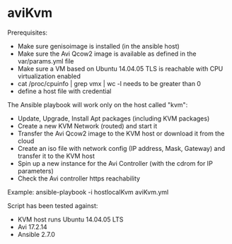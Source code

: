 # aviKvm
Prerequisites:
- Make sure genisoimage is installed (in the ansible host)
- Make sure the Avi Qcow2 image is available as defined in the var/params.yml file
- Make sure a VM based on Ubuntu 14.04.05 TLS is reachable with CPU virtualization enabled
- cat /proc/cpuinfo | grep vmx | wc -l needs to be greater than 0
- define a host file with credential

The Ansible playbook will work only on the host called "kvm":
- Update, Upgrade, Install Apt packages (including KVM packages)
- Create a new KVM Network (routed) and start it
- Transfer the Avi Qcow2 image to the KVM host or download it from the cloud
- Create an iso file with network config (IP address, Mask, Gateway) and transfer it to the KVM host
- Spin up a new instance for the Avi Controller (with the cdrom for IP parameters)
- Check the Avi controller https reachability

Example:
ansible-playbook -i hostlocalKvm aviKvm.yml

Script has been tested against:
- KVM host runs Ubuntu 14.04.05 LTS
- Avi 17.2.14
- Ansible 2.7.0
